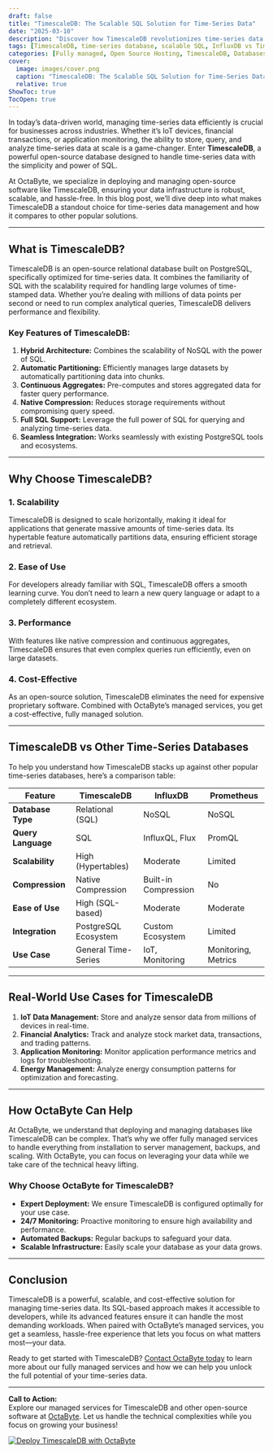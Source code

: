 ```yaml
---
draft: false
title: "TimescaleDB: The Scalable SQL Solution for Time-Series Data"
date: "2025-03-10"
description: "Discover how TimescaleDB revolutionizes time-series data management with its scalable SQL solution. Learn why it’s the go-to choice for developers and businesses, and how it compares to other time-series databases like InfluxDB and Prometheus."
tags: [TimescaleDB, time-series database, scalable SQL, InfluxDB vs TimescaleDB, Prometheus vs TimescaleDB, time-series data management, open-source database, OctaByte managed services]
categories: [Fully managed, Open Source Hosting, TimescaleDB, Databases, Relational Databases, Specialized Databases]
cover:
  image: images/cover.png
  caption: "TimescaleDB: The Scalable SQL Solution for Time-Series Data"
  relative: true
ShowToc: true
TocOpen: true
---
```



In today’s data-driven world, managing time-series data efficiently is crucial for businesses across industries. Whether it’s IoT devices, financial transactions, or application monitoring, the ability to store, query, and analyze time-series data at scale is a game-changer. Enter **TimescaleDB**, a powerful open-source database designed to handle time-series data with the simplicity and power of SQL.

At OctaByte, we specialize in deploying and managing open-source software like TimescaleDB, ensuring your data infrastructure is robust, scalable, and hassle-free. In this blog post, we’ll dive deep into what makes TimescaleDB a standout choice for time-series data management and how it compares to other popular solutions.

---

## What is TimescaleDB?

TimescaleDB is an open-source relational database built on PostgreSQL, specifically optimized for time-series data. It combines the familiarity of SQL with the scalability required for handling large volumes of time-stamped data. Whether you’re dealing with millions of data points per second or need to run complex analytical queries, TimescaleDB delivers performance and flexibility.

### Key Features of TimescaleDB:
1. **Hybrid Architecture:** Combines the scalability of NoSQL with the power of SQL.
2. **Automatic Partitioning:** Efficiently manages large datasets by automatically partitioning data into chunks.
3. **Continuous Aggregates:** Pre-computes and stores aggregated data for faster query performance.
4. **Native Compression:** Reduces storage requirements without compromising query speed.
5. **Full SQL Support:** Leverage the full power of SQL for querying and analyzing time-series data.
6. **Seamless Integration:** Works seamlessly with existing PostgreSQL tools and ecosystems.

---

## Why Choose TimescaleDB?

### 1. **Scalability**
TimescaleDB is designed to scale horizontally, making it ideal for applications that generate massive amounts of time-series data. Its hypertable feature automatically partitions data, ensuring efficient storage and retrieval.

### 2. **Ease of Use**
For developers already familiar with SQL, TimescaleDB offers a smooth learning curve. You don’t need to learn a new query language or adapt to a completely different ecosystem.

### 3. **Performance**
With features like native compression and continuous aggregates, TimescaleDB ensures that even complex queries run efficiently, even on large datasets.

### 4. **Cost-Effective**
As an open-source solution, TimescaleDB eliminates the need for expensive proprietary software. Combined with OctaByte’s managed services, you get a cost-effective, fully managed solution.

---

## TimescaleDB vs Other Time-Series Databases

To help you understand how TimescaleDB stacks up against other popular time-series databases, here’s a comparison table:

| Feature                | TimescaleDB          | InfluxDB             | Prometheus           |
|------------------------|----------------------|----------------------|----------------------|
| **Database Type**      | Relational (SQL)     | NoSQL                | NoSQL                |
| **Query Language**     | SQL                  | InfluxQL, Flux       | PromQL               |
| **Scalability**        | High (Hypertables)   | Moderate             | Limited              |
| **Compression**        | Native Compression   | Built-in Compression | No                   |
| **Ease of Use**        | High (SQL-based)     | Moderate             | Moderate             |
| **Integration**        | PostgreSQL Ecosystem | Custom Ecosystem     | Limited              |
| **Use Case**           | General Time-Series  | IoT, Monitoring      | Monitoring, Metrics  |

---

## Real-World Use Cases for TimescaleDB

1. **IoT Data Management:** Store and analyze sensor data from millions of devices in real-time.
2. **Financial Analytics:** Track and analyze stock market data, transactions, and trading patterns.
3. **Application Monitoring:** Monitor application performance metrics and logs for troubleshooting.
4. **Energy Management:** Analyze energy consumption patterns for optimization and forecasting.

---

## How OctaByte Can Help

At OctaByte, we understand that deploying and managing databases like TimescaleDB can be complex. That’s why we offer fully managed services to handle everything from installation to server management, backups, and scaling. With OctaByte, you can focus on leveraging your data while we take care of the technical heavy lifting.

### Why Choose OctaByte for TimescaleDB?
- **Expert Deployment:** We ensure TimescaleDB is configured optimally for your use case.
- **24/7 Monitoring:** Proactive monitoring to ensure high availability and performance.
- **Automated Backups:** Regular backups to safeguard your data.
- **Scalable Infrastructure:** Easily scale your database as your data grows.

---

## Conclusion

TimescaleDB is a powerful, scalable, and cost-effective solution for managing time-series data. Its SQL-based approach makes it accessible to developers, while its advanced features ensure it can handle the most demanding workloads. When paired with OctaByte’s managed services, you get a seamless, hassle-free experience that lets you focus on what matters most—your data.

Ready to get started with TimescaleDB? [Contact OctaByte today](https://octabyte.io) to learn more about our fully managed services and how we can help you unlock the full potential of your time-series data.

---

**Call to Action:**  
Explore our managed services for TimescaleDB and other open-source software at [OctaByte](https://octabyte.io). Let us handle the technical complexities while you focus on growing your business!

[![Deploy TimescaleDB with OctaByte](/images/deploy-on-octabyte.png)](https://octabyte.io/fully-managed-open-source-services/databases/relational-databases/timescaledb)